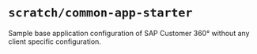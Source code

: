 # `scratch/common-app-starter`

Sample base application configuration of SAP Customer 360° without any client specific configuration.
